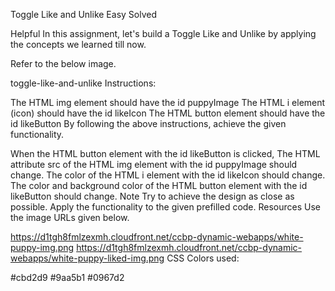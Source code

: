 Toggle Like and Unlike
Easy
Solved

Helpful
In this assignment, let's build a Toggle Like and Unlike by applying the concepts we learned till now.

Refer to the below image.

toggle-like-and-unlike
Instructions:

The HTML img element should have the id puppyImage
The HTML i element (icon) should have the id likeIcon
The HTML button element should have the id likeButton
By following the above instructions, achieve the given functionality.

When the HTML button element with the id likeButton is clicked,
The HTML attribute src of the HTML img element with the id puppyImage should change.
The color of the HTML i element with the id likeIcon should change.
The color and background color of the HTML button element with the id likeButton should change.
Note
Try to achieve the design as close as possible.
Apply the functionality to the given prefilled code.
Resources
Use the image URLs given below.

https://d1tgh8fmlzexmh.cloudfront.net/ccbp-dynamic-webapps/white-puppy-img.png
https://d1tgh8fmlzexmh.cloudfront.net/ccbp-dynamic-webapps/white-puppy-liked-img.png
CSS Colors used:

#cbd2d9
#9aa5b1
#0967d2
